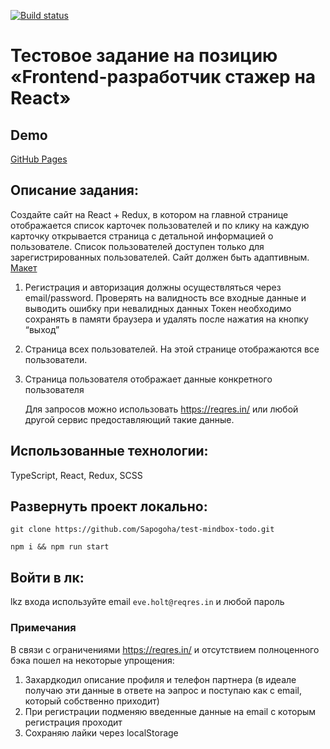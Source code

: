 [![Build status](https://ci.appveyor.com/api/projects/status/95o5jk0vm0d2lkok?svg=true)](https://ci.appveyor.com/project/Sapogoha/test-partners-list)

# Тестовое задание на позицию «Frontend-разработчик стажер на React»

## Demo

[GitHub Pages](https://sapogoha.github.io/test-partners-list)

## Описание задания:

Создайте сайт на React + Redux, в котором на главной странице отображается список карточек пользователей и по клику на каждую карточку открывается страница с детальной информацией о пользователе. Список пользователей доступен только для зарегистрированных пользователей. Сайт должен быть адаптивным.
[Макет](https://www.figma.com/file/Nw9TJYCeh8Tmi9cX3KxyqO/%D0%A2%D0%B5%D1%81%D1%82%D0%BE%D0%B2%D0%BE%D0%B5.-%D0%A4%D1%80%D0%BE%D0%BD%D1%82%D0%B5%D0%BD%D0%B4?node-id=0%3A1)

1. Регистрация и авторизация должны осуществляться через email/password. Проверять на валидность все входные данные и выводить ошибку при невалидных данных
   Токен необходимо сохранять в памяти браузера и удалять после нажатия на кнопку “выход”
1. Страница всех пользователей. На этой странице отображаются все пользователи.
1. Страница пользователя отображает данные конкретного пользователя

   Для запросов можно использовать https://reqres.in/ или любой другой сервис предоставляющий такие данные.

## Использованные технологии:

TypeScript, React, Redux, SCSS

## Развернуть проект локально:

`git clone https://github.com/Sapogoha/test-mindbox-todo.git`

`npm i && npm run start`

## Войти в лк:

lkz входа используйте email `eve.holt@reqres.in` и любой пароль

### Примечания

В связи с ограничениями https://reqres.in/ и отсутствием полноценного бэка пошел на некоторые упрощения:

1. Захардкодил описание профиля и телефон партнера (в идеале получаю эти данные в ответе на эапрос и поступаю как с email, который собственно приходит)
1. При регистрации подменяю введенные данные на email с которым регистрация проходит
1. Сохраняю лайки через localStorage
